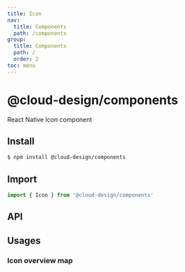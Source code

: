 ```yaml
---
title: Icon
nav:
  title: Components
  path: /components
group:
  title: Components
  path: /
  order: 2
toc: menu
---
```


# @cloud-design/components

React Native Icon component

## Install

```sh
$ npm install @cloud-design/components
```

## Import

```js
import { Icon } from '@cloud-design/components'
```

## API

<API hideTitle src="./index.tsx"></API>

## Usages

### Icon overview map

<code src="./demo/index.tsx"></code>
